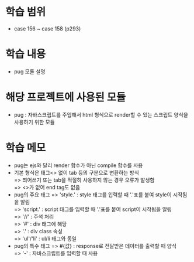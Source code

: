 # 학습 범위 
- case 156 ~ case 158 (p293)

# 학습 내용

- pug 모듈 설명

# 해당 프로젝트에 사용된 모듈
- pug : 자바스크립트를 주입해서 html 형식으로 render할 수 있는 스크립트 양식을 사용하기 위한 모듈

# 학습 메모
- pug는 ejs와 달리 render 함수가 아닌 compile 함수를 사용
- 기본 형식은 태그<> 없이 tab 등의 구분으로 변환하는 방식 <br>
    => 띄어쓰기 또는 tab을 적절히 사용하지 않는 경우 오류가 발생함 <br>
    => <>가 없어 end tag도 없음
- pug의 주요 태그
    => 'style.' : style 태그를 입력할 때 '.'표를 붙여 style이 시작됨을 알림 <br>
    => 'script.' : script 태그를 입력할 때 '.'표를 붙여 script이 시작됨을 알림 <br>
    => '//' : 주석 처리<br>
    => '#' : div 태그에 해당 <br>
    => '.' : div class 속성 <br>
    => 'ul'/'li' : ul/li 태그와 동일 <br>
- pug의 특수 태그
    => #{값} : response로 전달받은 데이터를 출력할 때 양식 <br>
    => '-' : 자바스크립트를 입력할 때 사용 <br>